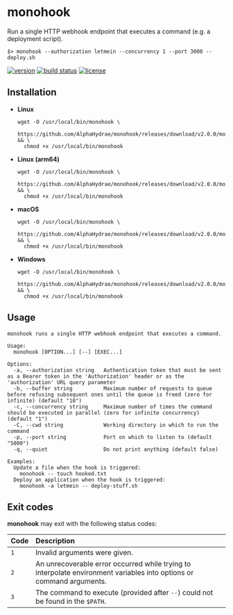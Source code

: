 # monohook

Run a single HTTP webhook endpoint that executes a command (e.g. a deployment script).

```
$> monohook --authorization letmein --concurrency 1 --port 3000 -- deploy.sh
```

<!-- START doctoc generated TOC please keep comment here to allow auto update -->
<!-- DON'T EDIT THIS SECTION, INSTEAD RE-RUN doctoc TO UPDATE -->

<!-- END doctoc generated TOC please keep comment here to allow auto update -->

[![version](https://img.shields.io/badge/Version-v2.0.0-blue.svg)](https://github.com/AlphaHydrae/monohook/releases/tag/v2.0.0)
[![build status](https://travis-ci.org/AlphaHydrae/monohook.svg?branch=master)](https://travis-ci.org/AlphaHydrae/monohook)
[![license](https://img.shields.io/badge/License-MIT-blue.svg)](LICENSE.txt)



## Installation

* **Linux**

  ```
  wget -O /usr/local/bin/monohook \
    https://github.com/AlphaHydrae/monohook/releases/download/v2.0.0/monohook_linux_amd64 && \
    chmod +x /usr/local/bin/monohook
  ```
* **Linux (arm64)**

  ```
  wget -O /usr/local/bin/monohook \
    https://github.com/AlphaHydrae/monohook/releases/download/v2.0.0/monohook_linux_arm64 && \
    chmod +x /usr/local/bin/monohook
  ```
* **macOS**

  ```
  wget -O /usr/local/bin/monohook \
    https://github.com/AlphaHydrae/monohook/releases/download/v2.0.0/monohook_darwin_amd64 && \
    chmod +x /usr/local/bin/monohook
  ```
* **Windows**

  ```
  wget -O /usr/local/bin/monohook \
    https://github.com/AlphaHydrae/monohook/releases/download/v2.0.0/monohook_windows_amd64 && \
    chmod +x /usr/local/bin/monohook
  ```



## Usage

```
monohook runs a single HTTP webhook endpoint that executes a command.

Usage:
  monohook [OPTION...] [--] [EXEC...]

Options:
  -a, --authorization string   Authentication token that must be sent as a Bearer token in the 'Authorization' header or as the 'authorization' URL query parameter
  -b, --buffer string          Maximum number of requests to queue before refusing subsequent ones until the queue is freed (zero for infinite) (default "10")
  -c, --concurrency string     Maximum number of times the command should be executed in parallel (zero for infinite concurrency) (default "1")
  -C, --cwd string             Working directory in which to run the command
  -p, --port string            Port on which to listen to (default "5000")
  -q, --quiet                  Do not print anything (default false)

Examples:
  Update a file when the hook is triggered:
    monohook -- touch hooked.txt
  Deploy an application when the hook is triggered:
    monohook -a letmein -- deploy-stuff.sh
```



## Exit codes

**monohook** may exit with the following status codes:

Code | Description
:--- | :---
`1`  | Invalid arguments were given.
`2`  | An unrecoverable error occurred while trying to interpolate environment variables into options or command arguments.
`3`  | The command to execute (provided after `--`) could not be found in the `$PATH`.
